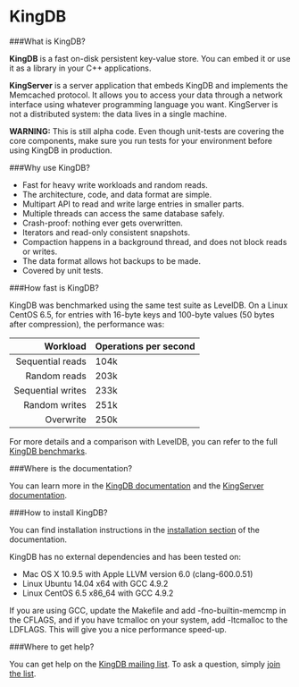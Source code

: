 KingDB
======

###What is KingDB?

**KingDB** is a fast on-disk persistent key-value store. You can embed it or use it as a library in your C++ applications.

**KingServer** is a server application that embeds KingDB and implements the Memcached protocol. It allows you to access your data through a network interface using whatever programming language you want. KingServer is not a distributed system: the data lives in a single machine.

**WARNING:** This is still alpha code. Even though unit-tests are covering the core components, make sure you run tests for your environment before using KingDB in production.

###Why use KingDB?

- Fast for heavy write workloads and random reads.
- The architecture, code, and data format are simple.
- Multipart API to read and write large entries in smaller parts.
- Multiple threads can access the same database safely.
- Crash-proof: nothing ever gets overwritten.
- Iterators and read-only consistent snapshots.
- Compaction happens in a background thread, and does not block reads or writes.
- The data format allows hot backups to be made.
- Covered by unit tests.

###How fast is KingDB?

KingDB was benchmarked using the same test suite as LevelDB. On a Linux CentOS 6.5, for entries with 16-byte keys and 100-byte values (50 bytes after compression), the performance was:

| Workload            | Operations per second |
| ------------------: | :-------------------- |
|    Sequential reads |                  104k |
|        Random reads |                  203k |
|   Sequential writes |                  233k |
|       Random writes |                  251k |
|           Overwrite |                  250k |

For more details and a comparison with LevelDB, you can refer to the full [KingDB benchmarks](doc/bench/benchmarks.md).

###Where is the documentation?

You can learn more in the [KingDB documentation](doc/kingdb.md) and the [KingServer documentation](doc/kingserver.md).

###How to install KingDB?

You can find installation instructions in the [installation section](doc/kingdb.md#2-how-to-install-kingdb) of the documentation.

KingDB has no external dependencies and has been tested on:

- Mac OS X 10.9.5 with Apple LLVM version 6.0 (clang-600.0.51)
- Linux Ubuntu 14.04 x64 with GCC 4.9.2
- Linux CentOS 6.5 x86\_64 with GCC 4.9.2

If you are using GCC, update the Makefile and add \-fno\-builtin\-memcmp in the CFLAGS, and if you have tcmalloc on your system, add \-ltcmalloc to the LDFLAGS. This will give you a nice performance speed\-up.

###Where to get help?

You can get help on the [KingDB mailing list](https://groups.google.com/d/forum/kingdb). To ask a question, simply [join the list](https://groups.google.com/d/forum/kingdb/join).
